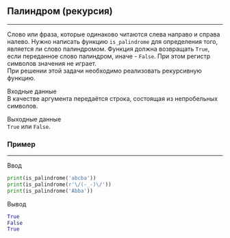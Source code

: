 ## Палиндром (рекурсия)
---
Слово или фраза, которые одинаково читаются слева направо и справа налево.
Нужно написать функцию `is_palindrome` для определения того, является ли слово палиндромом. Функция должна возвращать `True`, если переданное слово палиндром, иначе - `False`. При этом регистр символов значения не играет.  
При решении этой задачи необходимо реализовать рекурсивную функцию.

Входные данные  
В качестве аргумента передаётся строка, состоящая из непробельных символов.

Выходные данные  
`True` или `False`.
### Пример
---
Ввод
```python
print(is_palindrome('abcba'))
print(is_palindrome(r'\/(-_-)\/'))
print(is_palindrome('Abba'))
```
Вывод
```python
True
False
True
```
